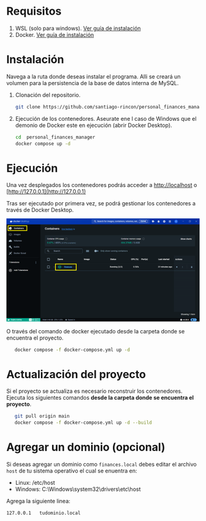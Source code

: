 # Requisitos

1. WSL (solo para windows). [Ver guía de instalación](https://learn.microsoft.com/en-us/windows/wsl/install)
2. Docker. [Ver guía de instalación](https://docs.docker.com/engine/install/)

# Instalación

Navega a la ruta donde deseas instalar el programa. Alli se creará un volumen para la persistencia de la base de datos interna de MySQL.

1. Clonación del repositorio.

   ```bash
   git clone https://github.com/santiago-rincon/personal_finances_manager --depth=1
   ```

2. Ejecución de los contenedores. Aseurate ene l caso de Windows que el demonio de Docker este en ejecución (abrir Docker Desktop).

   ```bash
   cd  personal_finances_manager
   docker compose up -d
   ```

# Ejecución

Una vez desplegados los contenedores podrás acceder a [http://localhost](http://localhost) o [http://127.0.0.1](http://127.0.0.1)

Tras ser ejecutado por primera vez, se podrá gestionar los contenedores a través de Docker Desktop.

![Imagen de Docker Desktop](./assets/docker_desktop.png)

O través del comando de docker ejecutado desde la carpeta donde se encuentra el proyecto.

```bash
   docker compose -f docker-compose.yml up -d
```
# Actualización del proyecto

Si el proyecto se actualiza es necesario reconstruir los contenedores. Ejecuta los siguientes comandos **desde la carpeta donde se encuentra el proyecto**.

```bash
   git pull origin main
   docker compose -f docker-compose.yml up -d --build
```

# Agregar un dominio (opcional)

Si deseas agregar un dominio como `finances.local` debes editar el archivo `host` de tu sistema operativo el cual se enuentra en:

- Linux: /etc/host
- Windows: C:\Windows\system32\drivers\etc\host

Agrega la siguiente linea:

```
127.0.0.1   tudominio.local
```
